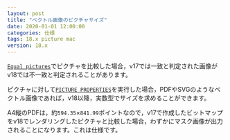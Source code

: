 ```yaml
---
layout: post
title: "ベクトル画像のピクチャサイズ"
date: 2020-01-01 12:00:00
categories: 仕様 
tags: 18.x picture mac
version: 18.x
---
```


[``Equal pictures``](https://doc.4d.com/4Dv17/4D/17.3/Equal-pictures.301-4621229.ja.html)でピクチャを比較した場合，v17では一致と判定された画像がv18では不一致と判定されることがあります。

ピクチャに対して[``PICTURE PROPERTIES``](https://doc.4d.com/4Dv17/4D/17.3/PICTURE-PROPERTIES.301-4621222.ja.html)を実行した場合，PDFやSVGのようなベクトル画像であれば，v18以降，実数型でサイズを求めることができます。

A4縦のPDFは，約``594.35``×``841.99``ポイントなので，v17で作成したビットマップをv18でレンダリングしたピクチャと比較した場合，わずかにマスク画像が出力されることになります。これは仕様です。
